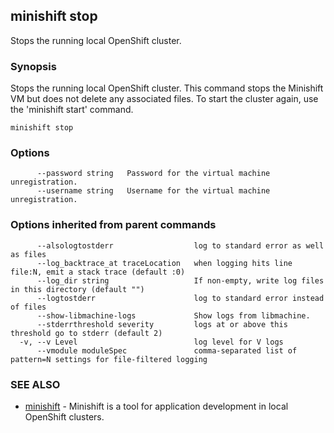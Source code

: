 ## minishift stop

Stops the running local OpenShift cluster.

### Synopsis


Stops the running local OpenShift cluster. This command stops the Minishift
VM but does not delete any associated files. To start the cluster again, use the 'minishift start' command.

```
minishift stop
```

### Options

```
      --password string   Password for the virtual machine unregistration.
      --username string   Username for the virtual machine unregistration.
```

### Options inherited from parent commands

```
      --alsologtostderr                  log to standard error as well as files
      --log_backtrace_at traceLocation   when logging hits line file:N, emit a stack trace (default :0)
      --log_dir string                   If non-empty, write log files in this directory (default "")
      --logtostderr                      log to standard error instead of files
      --show-libmachine-logs             Show logs from libmachine.
      --stderrthreshold severity         logs at or above this threshold go to stderr (default 2)
  -v, --v Level                          log level for V logs
      --vmodule moduleSpec               comma-separated list of pattern=N settings for file-filtered logging
```

### SEE ALSO
* [minishift](minishift.md)	 - Minishift is a tool for application development in local OpenShift clusters.

